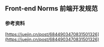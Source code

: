 ## Front-end Norms 前端开发规范





### 参考资料

[https://juejin.cn/post/6844903470831501326](https://juejin.cn/post/6844903470831501326)
